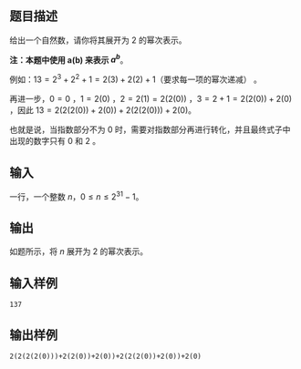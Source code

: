 ## 题目描述
给出一个自然数，请你将其展开为 $2$ 的幂次表示。

**注：本题中使用 a(b) 来表示 $a^b$**。

例如：$13 = 2^3 + 2^2 + 1 = 2(3) + 2(2) + 1$（要求每一项的幂次递减） 。

再进一步，$0=0$ ，$1=2(0)$ ，$2=2(1)=2(2(0))$ ，$3=2+1=2(2(0))+2(0)$ ，因此 $13=2(2(2(0))+2(0))+2(2(2(0)))+2(0)$。

也就是说，当指数部分不为 $0$ 时，需要对指数部分再进行转化，并且最终式子中出现的数字只有 $0$ 和 $2$ 。

## 输入
一行，一个整数 $n$，$0 \le n \le 2^{31}-1$。

## 输出
如题所示，将 $n$ 展开为 $2$ 的幂次表示。

## 输入样例
    137
## 输出样例
    2(2(2(2(0)))+2(2(0))+2(0))+2(2(2(0))+2(0))+2(0)